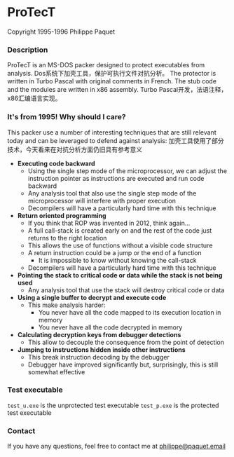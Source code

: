 # ProTecT
Copyright 1995-1996 Philippe Paquet

### Description

ProTecT is an MS-DOS packer designed to protect executables from analysis.
Dos系统下加壳工具，保护可执行文件对抗分析。
The protector is written in Turbo Pascal with original comments in French. The stub code and the modules are written in x86 assembly.
Turbo Pascal开发，法语注释，x86汇编语言实现。
### It's from 1995! Why should I care?

This packer use a number of interesting techniques that are still relevant today and can be leveraged to defend against analysis:
加壳工具使用了部分技术，今天看来在对抗分析方面仍旧具有参考意义
* __Executing code backward__
  * Using the single step mode of the microprocessor, we can adjust the instruction pointer as instructions are executed and run code backward
  * Any analysis tool that also use the single step mode of the microprocessor will interfere with proper execution
  * Decompilers will have a particularly hard time with this technique
* __Return oriented programming__
  * If you think that ROP was invented in 2012, think again...
  * A full call-stack is created early on and the rest of the code just returns to the right location
  * This allows the use of functions without a visible code structure
  * A return instruction could be a jump or the end of a function
    * It is impossible to know without knowing the call-stack
  * Decompilers will have a particularly hard time with this technique
* __Pointing the stack to critical code or data while the stack is not being used__
  * Any analysis tool that use the stack will destroy critical code or data
* __Using a single buffer to decrypt and execute code__
  * This make analysis harder:
    * You never have all the code mapped to its execution location in memory
    * You never have all the code decrypted in memory
* __Calculating decryption keys from debugger detections__
  * This allow to decouple the consequence from the point of detection
* __Jumping to instructions hidden inside other instructions__
  * This break instruction decoding by the debugger
  * Debugger have improved significantly but, surprisingly, this is still somewhat effective

### Test executable

`test_u.exe` is the unprotected test executable
`test_p.exe` is the protected test executable

### Contact

If you have any questions, feel free to contact me at philippe@paquet.email
